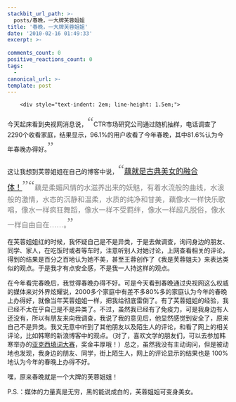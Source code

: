 ```yaml
---
stackbit_url_path: >-
  posts/春晚，一大牌芙蓉姐姐
title: '春晚，一大牌芙蓉姐姐'
date: '2010-02-16 01:49:33'
excerpt: >-
  
comments_count: 0
positive_reactions_count: 0
tags: 
  - 
canonical_url: >-
template: post
---
```


        <div style="text-indent: 2em; line-height: 1.5em;">
<p>今天起床看到央视网消息说，<span style="color: rgb(128, 128, 128); "><span style="font-family: 黑体; "><span style="font-size: xx-large; ">“</span></span></span>CTR市场研究公司通过随机抽样，电话调查了2290个收看家庭，结果显示，96.1%的用户收看了今年春晚，其中81.6%认为今年春晚办得好。<span style="color: rgb(128, 128, 128); "><span style="font-family: 黑体; "><span style="font-size: xx-large; ">”</span></span></span></p>
<p>这让我想到芙蓉姐姐在自己的博客中说，<span style="color: rgb(128, 128, 128); "><span style="font-size: xx-large; "><span style="font-family: 黑体; ">“</span></span></span><a target="_blank" href="http://blog.sina.com.cn/s/blog_4b6740960100fkwg.html"><span style="font-size: larger; ">藕就是古典美女的融合体！</span></a><span style="color: rgb(128, 128, 128); "><span style="font-size: xx-large; "><span style="font-family: 黑体; ">”“<span style="font-family: 宋体; "><span style="font-size: medium; ">藕是柔媚风情的水滋养出来的妖魅，有着水流般的曲线，水浪般的激情，水态的沉静和温柔，水质的纯净和甘美，藕像水一样快乐歌唱，像水一样疯狂舞蹈，像水一样不受羁绊，像水一样超凡脱俗，像水一样自由自在……。</span></span>”</span></span></span></p>
<p>在芙蓉姐姐红的时候，我怀疑自己是不是异类，于是去做调查，询问身边的朋友、同学、家人，在吃饭时或者等车时，注意听别人对她讨论，上网查看相关的评论，得到的结果是百分之百地认为她不美，甚至王蓉创作了《我是芙蓉姐夫》来表达类似的观点。于是我才有点安全感，不是我一人持这样的观点。</p>
<p>在今年看完春晚后，我觉得春晚办得不好。可是今天看到春晚通过央视网这么权威的媒体来对外界炫耀说，2000多个家庭中有差不多80%多的家庭认为今年的春晚上办得好，就像当年芙蓉姐姐一样，把我给彻底雷倒了。有了芙蓉姐姐的经验，我已经不太在乎自己是不是异类了。不过，虽然我已经有了免疫力，可是我身边有人还没有，所以有朋友来向我调查，我说了我的意见后，他显然感觉到安全了，原来自己不是异类。我又无意中听到了其他朋友以及陌生人的评论，和看了网上的相关评论，比如韩寒的新浪博客中的观点。（对了，喜欢文学的朋友们，可以去参加韩寒举办的<a target="_blank" href="http://blog.sina.com.cn/s/blog_4701280b0100h01f.html">亚克西填词大赛</a>，奖金丰厚哦！）总之，虽然我没有主动询问，但是被动地也发现，我身边的朋友、同学，街上陌生人，网上的评论显示的结果也是 100% 地认为今年的春晚上办得不好。</p>
<p>嘿，原来春晚就是一个大牌的芙蓉姐姐！</p>
<p>P.S.：媒体的力量真是无穷，黑的能说成白的，芙蓉姐姐可变身美女。</p>
</div>
<p>&nbsp;</p>
      